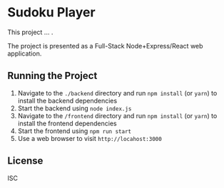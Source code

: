# Sudoku Player
This project ... .

The project is presented as a Full-Stack Node+Express/React web application.

## Running the Project
1. Navigate to the `./backend` directory and run `npm install` (or `yarn`) to install the backend dependencies
2. Start the backend using `node index.js`
3. Navigate to the `/frontend` directory and run `npm install` (or `yarn`) to install the frontend dependencies
4. Start the frontend using `npm run start`
5. Use a web browser to visit `http://locahost:3000`

## License
ISC